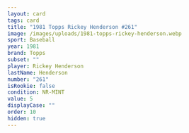 ```yaml
---
layout: card
tags: card
title: "1981 Topps Rickey Henderson #261"
image: /images/uploads/1981-topps-rickey-henderson.webp
sport: Baseball
year: 1981
brand: Topps
subset: ""
player: Rickey Henderson
lastName: Henderson
number: "261"
isRookie: false
condition: NR-MINT
value: 5
displayCase: ""
order: 10
hidden: true
---
```

